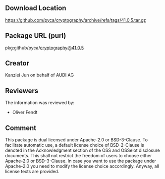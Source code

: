 ﻿## Download Location

https://github.com/pyca/cryptography/archive/refs/tags/41.0.5.tar.gz

## Package URL (purl)

pkg:github/pyca/cryptography@41.0.5

## Creator

Kanzlei Jun on behalf of AUDI AG

## Reviewers

The information was reviewed by:

* Oliver Fendt

## Comment

This package is dual licensed under Apache-2.0 or BSD-3-Clause. To facilitate automatic use, a default license choice of BSD-2-Clause is denoted in the Acknowledgment section of the OSS and OSSelot disclosure documents. This shall not restrict the freedom of users to choose either Apache-2.0 or BSD-3-Clause. In case you want to use the package under Apache-2.0 you need to modify the license choice accordingly. Anyway, all license texts are provided.
